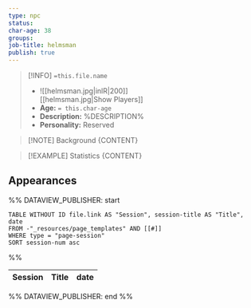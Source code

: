 ```yaml
---
type: npc
status: 
char-age: 38
groups: 
job-title: helmsman
publish: true
---
```


>[!INFO] `=this.file.name`
>- ![[helmsman.jpg|inlR|200]]
<br/> [[helmsman.jpg|Show Players]]
>- **Age:** `= this.char-age`
> - **Description:** %DESCRIPTION%
> - **Personality:** Reserved
 
 >[!NOTE] Background
 > {CONTENT}

 >[!EXAMPLE] Statistics
 > {CONTENT}

## Appearances

%% DATAVIEW_PUBLISHER: start
```dataview
TABLE WITHOUT ID file.link AS "Session", session-title AS "Title", date
FROM -"_resources/page_templates" AND [[#]]
WHERE type = "page-session"
SORT session-num asc
```
%%

| Session | Title | date |
| ------- | ----- | ---- |

%% DATAVIEW_PUBLISHER: end %%